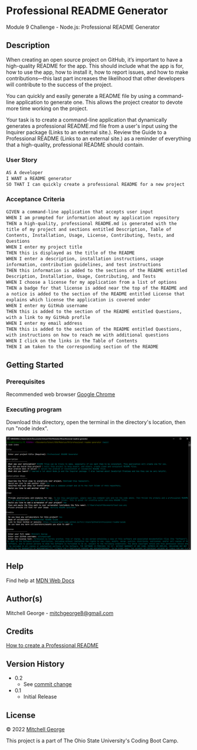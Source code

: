# Professional README Generator

Module 9 Challenge - Node.js: Professional README Generator

## Description

When creating an open source project on GitHub, it’s important to have a high-quality README for the app. This should include what the app is for, how to use the app, how to install it, how to report issues, and how to make contributions—this last part increases the likelihood that other developers will contribute to the success of the project.

You can quickly and easily generate a README file by using a command-line application to generate one. This allows the project creator to devote more time working on the project.

Your task is to create a command-line application that dynamically generates a professional README.md file from a user's input using the Inquirer package (Links to an external site.). Review the Guide to a Professional README (Links to an external site.) as a reminder of everything that a high-quality, professional README should contain.

### User Story

```
AS A developer
I WANT a README generator
SO THAT I can quickly create a professional README for a new project
```

### Acceptance Criteria

```
GIVEN a command-line application that accepts user input
WHEN I am prompted for information about my application repository
THEN a high-quality, professional README.md is generated with the title of my project and sections entitled Description, Table of Contents, Installation, Usage, License, Contributing, Tests, and Questions
WHEN I enter my project title
THEN this is displayed as the title of the README
WHEN I enter a description, installation instructions, usage information, contribution guidelines, and test instructions
THEN this information is added to the sections of the README entitled Description, Installation, Usage, Contributing, and Tests
WHEN I choose a license for my application from a list of options
THEN a badge for that license is added near the top of the README and a notice is added to the section of the README entitled License that explains which license the application is covered under
WHEN I enter my GitHub username
THEN this is added to the section of the README entitled Questions, with a link to my GitHub profile
WHEN I enter my email address
THEN this is added to the section of the README entitled Questions, with instructions on how to reach me with additional questions
WHEN I click on the links in the Table of Contents
THEN I am taken to the corresponding section of the README
```

## Getting Started

### Prerequisites

Recommended web browser [Google Chrome](https://www.google.com/chrome/)

### Executing program

Download this directory, open the terminal in the directory's location, then run "node index".

![Working README generator](./assets/images/screenshot.PNG)

## Help

Find help at [MDN Web Docs](https://developer.mozilla.org/en-US/)

## Author(s)

Mitchell George - mitchgeorge8@gmail.com<br/>

## Credits

[How to create a Professional README](https://coding-boot-camp.github.io/full-stack/github/professional-readme-guide)

## Version History

* 0.2
    * See [commit change](https://github.com/mitchgeorge8/professional-readme-generator/commits/main)
* 0.1
    * Initial Release

## License

&copy; 2022 [Mitchell George](https://github.com/mitchgeorge8)

This project is a part of The Ohio State University's Coding Boot Camp.
